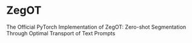 # ZegOT
The Official PyTorch Implementation of ZegOT: Zero-shot Segmentation Through Optimal Transport of Text Prompts

